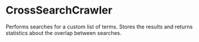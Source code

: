 # CrossSearchCrawler
Performs searches for a custom list of terms. Stores the results and returns statistics about the overlap between searches.
